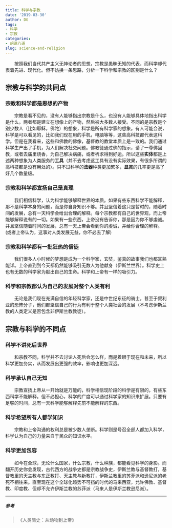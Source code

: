 ```yaml
---
title: 科学与宗教
date: '2019-03-30'
author: DG
tags: 
- 科学
- 宗教
categories: 
- 胡说八道
slug: science-and-religion
---
```


<p style="text-indent:2em">按照我们当代共产主义无神论者的思想，宗教是愚昧无知的代表，而科学却代表着先进、现代化。但不妨换一条思路，分析一下科学和宗教的区别是什么？</p>

## 宗教与科学的共同点

### 宗教和科学都是思想的产物

　　宗教是看不见的，没有人能够指出宗教是什么，也没有人能够具体地指出科学是什么。两者都是建立在想像上的产物，然后被大多数人接受。不同的是宗教是个别少数人（比如耶稣，佛陀）的想象，科学是所有科学家的想象。有人可能会说，科学是可以看见的，比如我们现在用的手机，电脑等等，这些高科技都代表这科学。但是在我看来，这些和佛教的佛像，基督教的教堂本质上是一致的。我们通过科学生产出了手机，为人们解决社交问题。佛教徒通过佛的指示，请了一尊佛回教，或者去庙里烧香，为自己解决病痛，或者祈求得到好运。所以这些**实体**都是上述两种想象为人类服务的**工具**（并不去考虑这工具有没有实际效果，有很多所谓的高科技都是没有用处的）。只不过科学的**法器**种类更加繁多，**显灵**的几率更是高了好几个数量级。


### 宗教和科学都宣扬自己是真理

　　我们相信科学，认为科学能够解释世界的本质。如果有些东西科学不能解释，那不是科学本身的问题，而是你自身知识不够。并且坚信着这只是暂时的，随着时间的发展，总有一天科学会给出合理的解释。每个宗教都有自己的世界观，而上帝能够解释说有的一切。如果有一些东西，上帝没有告诉你，那是因为你不够虔诚。并且坚信随着时间的发展，总有一天上帝会看到你的虔诚，并给你合理的解释。(或者上帝认为，这事对人类发展无益，你不必去了解)

###  宗教和科学都有一批狂热的信徒

　　我们很多人小时候的梦想是成为一个科学家，玄奘，鉴真的故事我们也都耳熟能详。上帝直到到今天都仍然能够吸引无数人为他献身（伊斯兰世界）。科学史上也有无数的科学家为献出自己的生命。科学和上帝有一样的吸引力。

### 科学和宗教都认为自己的发展对整个人类有利

　　无论是我们现在充满自信的年轻科学家，还是中世纪东征的骑士，甚至于叙利亚的恐怖分子，他们都坚信自己的行为有利于整个人类社会的发展（不考虑伊斯兰教的人类定义是否包含非伊斯兰教教徒）。

##  宗教与科学的不同点

### 科学不讲死后世界

　　和宗教不同，科学并不去讨论人死后会怎么样，而是着眼于现在和未来，所以科学更加务实，从而发展出更强的效率，影响也更加深远。

### 科学承认自己无知

<p style="text-indent:2em">宗教宣扬上帝从一开始就是万能的，科学相信现阶段的科学是有限的，有些东西科学不能解释。但不必担心，科学的广度可以通过科学家的知识来扩展。只要有足够的时间，总有一天科学能够解释先前不能解释的东西。</p>

### 科学希望所有人都学知识

<p style="text-indent:2em">宗教和上帝沟通的权利总是被少数人垄断。科学则是号召全部人都加入科学，科学认为自己的力量来自于民众的知识水平。</p>

### 科学更加包容

<p style="text-indent:2em">如今在全球，无论什么国家，什么宗教，什么种族，都能看见科学的身影。而翻开历史你会发现，古代西方的战争史都是宗教战争史，伊斯兰教与基督教打，基督教里的天主教与东正教打、天主教与新教打，伊斯兰教里的苏菲派和逊尼派的老死不相往来。直至现在这个全球化趋势不可挡的时代的马来西亚，允许佛教、基督教、印度教、但却不允许伊斯兰教的苏菲派（马来人是伊斯兰教逊尼派）。</p>

--------------------------------------------
##### 参考

> 《人类简史：从动物到上帝》

